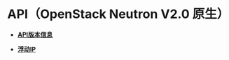# API（OpenStack Neutron V2.0 原生）<a name="eip_openstackapi_0000"></a>

-   **[API版本信息](API版本信息.md)**  

-   **[浮动IP](浮动IP.md)**  


